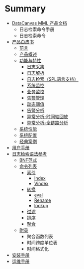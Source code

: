 # Summary

* [DataCanvas MML 产品文档](/README.md)
  * 日志检索命令手册
  * 日志检索命令
* [产品白皮书](/white_paper.md)
  * [前言](white_paper/instruction.md)
  * [产品概述](white_paper/summary.md)
  * [功能与特性](white_paper/features/dynamic_threshold.md)
    * [日志采集](white_paper/features/collection.md)
    * [日志解析](white_paper/features/parser.md)
    * [日志检索（SPL语言支持）](white_paper/features/retrieve.md)
    * [系统监控](white_paper/features/system_monitor.md)
    * [业务监控](white_paper/features/bussiness_monitor.md)
    * [告警管理](white_paper/features/alarm.md)
    * [动态阈值](white_paper/features/dynamic_threshold.md)
    * [告警分析](white_paper/features/alarm_analysis.md)
    * [异常分析-时间轴回放](white_paper/features/timeline_playback.md)
    * [异常分析-全链路分析](white_paper/features/full_link_analysis.md)
  * [系统性能](white_paper/system_performance.md)
  * [系统配置](white_paper/system_configuration.md)
  * [经典案例](white_paper/case.md)
* [用户手册](/user_guide.md)
* [日志检索语法参考](log_search.md)
  * [BNF范式](log_search/BNF.md)
  * [命令列表](log_search/command.md)
    * [索引](log_search/command/index.md)
      * [Index](log_search/command/index/index.md)
      * [Vindex](log_search/command/index/vindex.md)
    * [转换](log_search/command/convert.md)
      * [eval](log_search/command/convert/eval.md)
      * [Rename](log_search/command/convert/rename.md)
      * [lookup](log_search/command/convert/lookup.md)
    * [过滤](log_search/command/filter.md)
    * [排序](log_search/command/sorting.md)
    * [聚合](log_search/command/polymerization.md)
  * [附录](log_search/appendix.md)
    * 聚合函数列表
    * 时间跨度单位表
    * 时间格式化
* [安装手册](/install_guide.md)
* [运维手册](/operation_guide.md)

